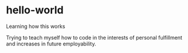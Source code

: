 # hello-world
Learning how this works

Trying to teach myself how to code in the interests of personal fulfillment and increases in future employability.
